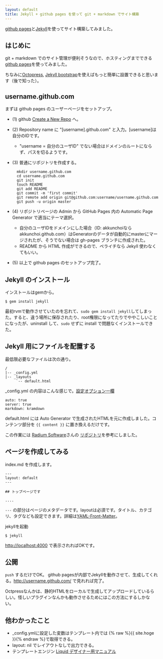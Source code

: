 ```yaml
---
layout: default
title: Jekyll + github pages を使って git + markdown でサイト構築
---
```


[github pages]と[Jekyll]を使ってサイト構築してみました。

## はじめに

git + markdown でのサイト管理が便利そうなので、ホスティングまでできる[github pages]を使ってみました。

ちなみに[Octopress], [Jekyll bootstrap]を使えばもっと簡単に設置できると思います（後で知った）。

## username.github.com

まずは github pages のユーザーページをセットアップ。

- (1) github [Create a New Repo](https://github.com/new) へ。
- (2) Repository name に "[username].github.com" と入力。[username]は自分のIDです。
  - "username = 自分のユーザID" でない場合はドメインのルートにならず、パスを切るようです。
- (3) 普通にリポジトリを作成する。

        mkdir username.github.com
        cd username.github.com
        git init
        touch README
        git add README
        git commit -m 'first commit'
        git remote add origin git@github.com:username/username.github.com
        git push -u origin master


- (4) リポジトリページの Admin から GitHub Pages 内の Automatic Page Generator で適当にテーマ選択。
  - 自分のユーザIDをドメインにした場合（ID: akkunchoiならakkunchoi.github.com）はGeneratorのデータが自動的にmasterにマージされたが、そうでない場合は gh-pages ブランチに作成された。
  - README から HTML 作成ができるので、ペライチなら Jekyll 使わなくてもいい。
- (5) 以上で github pages のセットアップ完了。


## Jekyll のインストール

インストールはgemから。

    $ gem install jekyll

最初rvmで動作させていたのを忘れて、`sudo gem install jekyll`してしまった。すると、違う場所に保存されたり、root権限になってたりでややこしいことになったが、uninstall して、`sudo` せずに install で問題なくインストールできた。

## Jekyll 用にファイルを配置する

最低限必要なファイルは次の通り。

    /
    |-- _config.yml
    |-- _layouts
         `-- default.html


_config.yml の内容はこんな感じで。[設定オプション一欄](https://github.com/mojombo/jekyll/wiki/Configuration)

    auto: true
    server: true
    markdown: kramdown

default.html には Auto Generator で生成されたHTMLを元に作成しました。コンテンツ部分を `{{ content }}` に置き換えるだけです。

この作業には [Radium Software](http://radiumsoftware.tumblr.com/post/10518849682)さんの
[リポジトリ](https://github.com/unity-yb/unity-yb.github.com)を参考にしました。


## ページを作成してみる

index.md を作成します。

    ---
    layout: default
    ---
    
    ## トップページです
    
    ....

`---` の部分はページのメタデータです。layoutは必須です。タイトル、カテゴリ、タグなども設定できます。詳細は[YAML-Front-Matter](https://github.com/mojombo/jekyll/wiki/YAML-Front-Matter)。


jekyllを起動

    $ jekyll

<http://localhost:4000> で表示されればOKです。

## 公開

`push` するだけでOK。 github pagesが内部でJekyllを動作させて、生成してくれる。http://username.github.com/ で見れれば完了。

Octpressなんかは、静的HTMLをローカルで生成してアップロードしているらしい。怪しいプラグインなんかも動作させるためにはこの方法にするしかない。

## 他わかったこと

- _config.ymlに設定した変数はテンプレート内では {% raw %}{{ site.hoge }}{% endraw %}で取得できる。
- layout: nil でレイアウトなしで出力できる。
- テンプレートエンジン [Liquid デザイナー用マニュアル](https://github.com/Shopify/liquid/wiki/Liquid-for-Designers)


[Jekyll]: https://github.com/mojombo/jekyll/
[github pages]: http://pages.github.com/
[Octopress]: http://octopress.org/
[Jekyll bootstrap]: http://jekyllbootstrap.com/
[Liquid]: http://liquidmarkup.org/

